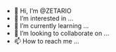 - 👋 Hi, I’m @ZETARIO
- 👀 I’m interested in ...
- 🌱 I’m currently learning ...
- 💞️ I’m looking to collaborate on ...
- 📫 How to reach me ...

<!---
ZETARIO/ZETARIO is a ✨ special ✨ repository because its `README.md` (this file) appears on your GitHub profile.
You can click the Preview link to take a look at your changes.
--->
